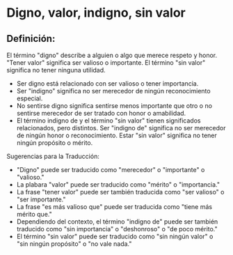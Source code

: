 # Digno, valor, indigno, sin valor

## Definición: 

El término "digno" describe a alguien o algo que merece respeto y honor. "Tener valor" significa ser valioso o importante. El término "sin valor" significa no tener ninguna utilidad.

* Ser digno está relacionado con ser valioso o tener importancia.
* Ser "indigno" significa no ser merecedor de ningún reconocimiento especial.
* No sentirse digno significa sentirse menos importante que otro o no sentirse merecedor de ser tratado con honor o amabilidad.
* El término indigno de y el término "sin valor" tienen significados relacionados, pero distintos. Ser "indigno de" significa no ser merecedor de ningún honor o reconocimiento. Estar "sin valor" significa no tener ningún propósito o mérito.

Sugerencias para la Traducción:

* "Digno" puede ser traducido como "merecedor" o "importante" o "valioso."
* La plabara "valor" puede ser traducido como "mérito" o "importancia."
* La frase "tener valor" puede ser también traducida como "ser valioso" o "ser importante."
* La frase "es más valioso que" puede ser traducida como "tiene más mérito que."
* Dependiendo del contexto, el término "indigno de" puede ser también traducido como "sin importancia" o "deshonroso" o "de poco mérito."
* El término "sin valor" puede ser traducido como "sin ningún valor" o "sin ningún propósito" o "no vale nada."

